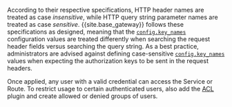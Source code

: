 According to their respective specifications, HTTP header names are treated as
case _insensitive_, while HTTP query string parameter names are treated as case _sensitive_.
{{site.base_gateway}} follows these specifications as designed, meaning that the [`config.key_names`](./reference/#schema--config-key-names)
configuration values are treated differently when searching the request header fields versus
searching the query string. As a best practice, administrators are advised against defining
case-sensitive [`config.key_names`](./reference/#schema--config-key-names) values when expecting the authorization keys to be sent in the request headers.

Once applied, any user with a valid credential can access the Service or Route.
To restrict usage to certain authenticated users, also add the
[ACL](/plugins/acl/) plugin and create allowed or
denied groups of users.